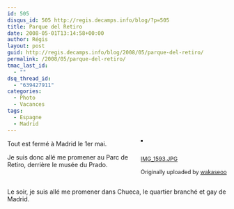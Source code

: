 ```yaml
---
id: 505
disqus_id: 505 http://regis.decamps.info/blog/?p=505
title: Parque del Retiro
date: 2008-05-01T13:14:58+00:00
author: Régis
layout: post
guid: http://regis.decamps.info/blog/2008/05/parque-del-retiro/
permalink: /2008/05/parque-del-retiro/
tmac_last_id:
  - ""
dsq_thread_id:
  - "639427911"
categories:
  - Photo
  - Vacances
tags:
  - Espagne
  - Madrid
---
```

<div style="float: right; margin-left: 10px; margin-bottom: 10px;">
  <a href="http://www.flickr.com/photos/wakaseoo/2464204992/" title="photo sharing"><img src="http://farm3.static.flickr.com/2221/2464204992_cbd270a30d_m.jpg" alt="" style="border: solid 2px #000000;" /></a><br /> <br /> <span style="font-size: 0.9em; margin-top: 0px;"><br /> <a href="http://www.flickr.com/photos/wakaseoo/2464204992/">IMG_1593.JPG</a><br /> <br /> Originally uploaded by <a href="http://www.flickr.com/people/wakaseoo/">wakaseoo</a><br /> </span>
</div>

Tout est fermé à Madrid le 1er mai.

Je suis donc allé me promener au Parc de Retiro, derrière le musée du Prado.
  
<br clear="all" />

Le soir, je suis allé me promener dans Chueca, le quartier branché et gay de Madrid.
